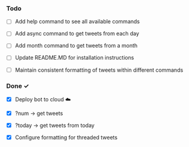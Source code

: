 ### Todo

- [ ] Add help command to see all available commands 
- [ ] Add async command to get tweets from each day
- [ ] Add month command to get tweets from a month
- [ ] Update README.MD for installation instructions
- [ ] Maintain consistent formatting of tweets within different commands


### Done ✓

- [x] Deploy bot to cloud :cloud:  
- [x] ?num <arg> -> get <arg> tweets 
- [x] ?today -> get tweets from today
- [x] Configure formatting for threaded tweets


